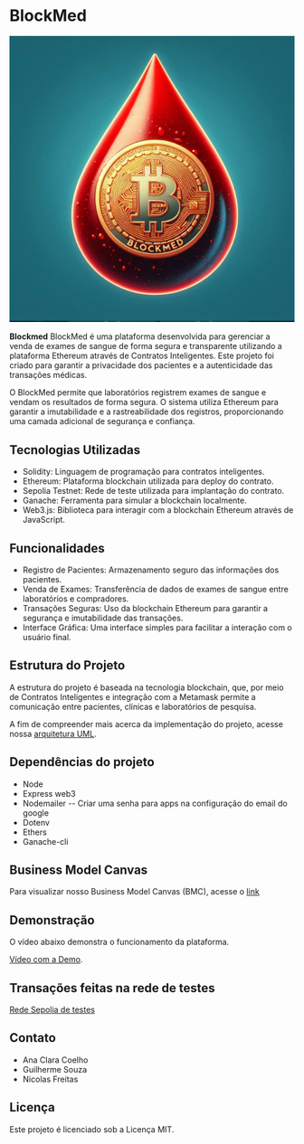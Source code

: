 # BlockMed

![Alt text](./img/logo.png)

**Blockmed** BlockMed é uma plataforma desenvolvida para gerenciar a venda de exames de sangue de forma segura e transparente utilizando a plataforma Ethereum através de Contratos Inteligentes. Este projeto foi criado para garantir a privacidade dos pacientes e a autenticidade das transações médicas.

O BlockMed permite que laboratórios registrem exames de sangue e vendam os resultados de forma segura. O sistema utiliza Ethereum para garantir a imutabilidade e a rastreabilidade dos registros, proporcionando uma camada adicional de segurança e confiança.

## Tecnologias Utilizadas
- Solidity: Linguagem de programação para contratos inteligentes.
- Ethereum: Plataforma blockchain utilizada para deploy do contrato.
- Sepolia Testnet: Rede de teste utilizada para implantação do contrato.
- Ganache: Ferramenta para simular a blockchain localmente.
- Web3.js: Biblioteca para interagir com a blockchain Ethereum através de JavaScript.

## Funcionalidades
- Registro de Pacientes: Armazenamento seguro das informações dos pacientes.
- Venda de Exames: Transferência de dados de exames de sangue entre laboratórios e compradores.
- Transações Seguras: Uso da blockchain Ethereum para garantir a segurança e imutabilidade das transações.
- Interface Gráfica: Uma interface simples para facilitar a interação com o usuário final.

## Estrutura do Projeto
A estrutura do projeto é baseada na tecnologia blockchain, que, por meio de Contratos Inteligentes e integração com a Metamask permite a comunicação entre pacientes, clínicas e laboratórios de pesquisa. 

A fim de compreender mais acerca da implementação do projeto, acesse nossa [arquitetura UML](./docs/Architecture/UML_architecture.png).

## Dependências do projeto
- Node
- Express web3
- Nodemailer  -- Criar uma senha para apps na configuração do email do google
- Dotenv
- Ethers
- Ganache-cli

## Business Model Canvas 
Para visualizar nosso Business Model Canvas (BMC), acesse o [link](BMC/BMC.png) 

## Demonstração
O vídeo abaixo demonstra o funcionamento da plataforma. 

[Vídeo com a Demo](https://youtu.be/8ZUltkozZgM?feature=shared).

## Transações feitas na rede de testes
[Rede Sepolia de testes](https://sepolia.etherscan.io/address/0x516b1175fef9298f21d73c08f32fb7753594dece)

## Contato
- Ana Clara Coelho
- Guilherme Souza
- Nicolas Freitas

## Licença
Este projeto é licenciado sob a Licença MIT.
